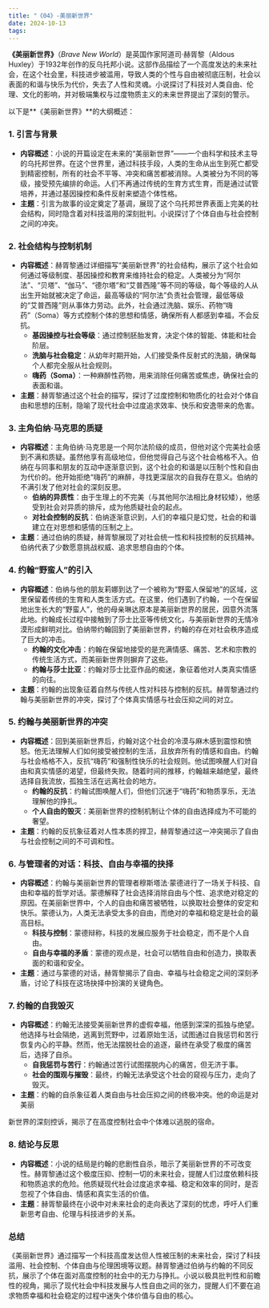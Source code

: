 ```yaml
---
title: "《04》-美丽新世界"
date: 2024-10-13
tags: 
---
```

**《美丽新世界》**（*Brave New World*）是英国作家阿道司·赫胥黎（Aldous Huxley）于1932年创作的反乌托邦小说。这部作品描绘了一个高度发达的未来社会，在这个社会里，科技进步被滥用，导致人类的个性与自由被彻底压制，社会以表面的和谐与快乐为代价，失去了人性和灵魂。小说探讨了科技对人类自由、伦理、文化的影响，并对极端集权与过度物质主义的未来世界提出了深刻的警示。

以下是**《美丽新世界》**的大纲概述：

### 1. **引言与背景**
- **内容概述**：小说的开篇设定在未来的“美丽新世界”——一个由科学和技术主导的乌托邦世界。在这个世界里，通过科技手段，人类的生命从出生到死亡都受到精密控制，所有的社会不平等、冲突和痛苦都被消除。人类被分为不同的等级，接受预先编排的命运。人们不再通过传统的生育方式生育，而是通过试管培养，并通过基因操控和条件反射来塑造个体性格。
- **主题**：引言为故事的设定奠定了基调，展现了这个乌托邦世界表面上完美的社会结构，同时隐含着对科技滥用的深刻批判。小说探讨了个体自由与社会控制之间的冲突。

### 2. **社会结构与控制机制**
- **内容概述**：赫胥黎通过详细描写“美丽新世界”的社会结构，展示了这个社会如何通过等级制度、基因操控和教育来维持社会的稳定。人类被分为“阿尔法”、“贝塔”、“伽马”、“德尔塔”和“艾普西隆”等不同的等级，每个等级的人从出生开始就被决定了命运，最高等级的“阿尔法”负责社会管理，最低等级的“艾普西隆”则从事体力劳动。此外，社会通过洗脑、娱乐、药物“嗨药”（Soma）等方式控制个体的思想和情感，确保所有人都感到幸福，不会反抗。
  - **基因操控与社会等级**：通过控制胚胎发育，决定个体的智能、体能和社会阶层。
  - **洗脑与社会稳定**：从幼年时期开始，人们接受条件反射式的洗脑，确保每个人都完全服从社会规则。
  - **嗨药（Soma）**：一种麻醉性药物，用来消除任何痛苦或焦虑，确保社会的表面和谐。
- **主题**：赫胥黎通过这个社会的描写，探讨了过度控制和物质化的社会对个体自由和思想的压制，隐喻了现代社会中过度追求效率、快乐和安逸带来的危害。

### 3. **主角伯纳·马克思的质疑**
- **内容概述**：主角伯纳·马克思是一个阿尔法阶级的成员，但他对这个完美社会感到不满和质疑。虽然他享有高级地位，但他觉得自己与这个社会格格不入。伯纳在与同事和朋友的互动中逐渐意识到，这个社会的和谐是以压制个性和自由为代价的。他开始拒绝“嗨药”的麻醉，寻找更深层次的自我存在意义。伯纳的不满引发了他对社会的深刻反思。
  - **伯纳的异质性**：由于生理上的不完美（与其他阿尔法相比身材较矮），他感受到社会对异质的排斥，成为他质疑社会的起点。
  - **对社会控制的反抗**：伯纳逐渐意识到，人们的幸福只是幻觉，社会的和谐建立在对思想和感情的压制之上。
- **主题**：通过伯纳的质疑，赫胥黎展现了对社会统一性和科技控制的反抗精神。伯纳代表了少数愿意挑战权威、追求思想自由的个体。

### 4. **约翰“野蛮人”的引入**
- **内容概述**：伯纳与他的朋友莉娜到达了一个被称为“野蛮人保留地”的区域，这里保留着传统的生育和人类生活方式。在这里，他们遇到了约翰，一个在保留地出生长大的“野蛮人”，他的母亲琳达原本是美丽新世界的居民，因意外流落此地。约翰成长过程中接触到了莎士比亚等传统文化，与美丽新世界的无情冷漠形成鲜明对比。伯纳带约翰回到了美丽新世界，约翰的存在对社会秩序造成了巨大的冲击。
  - **约翰的文化冲击**：约翰在保留地接受的是充满情感、痛苦、艺术和宗教的传统生活方式，而美丽新世界则摒弃了这些。
  - **约翰与莎士比亚**：约翰对莎士比亚作品的痴迷，象征着他对人类真实情感的向往。
- **主题**：约翰的出现象征着自然与传统人性对科技与控制的反抗。赫胥黎通过约翰与美丽新世界的冲突，探讨了个体真实情感与社会压抑之间的对立。

### 5. **约翰与美丽新世界的冲突**
- **内容概述**：回到美丽新世界后，约翰对这个社会的冷漠与麻木感到震惊和愤怒。他无法理解人们如何接受被控制的生活，且放弃所有的情感和自由。约翰与社会格格不入，反抗“嗨药”和强制性快乐的社会规则。他试图唤醒人们对自由和真实情感的渴望，但最终失败。随着时间的推移，约翰越来越绝望，最终选择自我流放，孤独生活在远离社会的地方。
  - **约翰的反抗**：约翰试图唤醒人们，但他们沉迷于“嗨药”和物质享乐，无法理解他的挣扎。
  - **个人自由的毁灭**：美丽新世界的控制机制让个体的自由选择成为不可能的奢望。
- **主题**：约翰的反抗象征着对人性本质的捍卫，赫胥黎通过这一冲突揭示了自由与社会控制之间的不可调和性。

### 6. **与管理者的对话：科技、自由与幸福的抉择**
- **内容概述**：约翰与美丽新世界的管理者穆斯塔法·蒙德进行了一场关于科技、自由和幸福的哲学对话。蒙德解释了社会选择消除自由与个性、追求绝对稳定的原因。在美丽新世界中，个人的自由和痛苦被牺牲，以换取社会整体的安定和快乐。蒙德认为，人类无法承受太多的自由，而绝对的幸福和稳定是社会的最高目标。
  - **科技与控制**：蒙德辩称，科技的发展应服务于社会稳定，而不是个人自由。
  - **自由与幸福的矛盾**：蒙德的观点是，社会可以牺牲自由和创造力，换取表面的和谐和安全。
- **主题**：通过与蒙德的对话，赫胥黎揭示了自由、幸福与社会稳定之间的深刻矛盾，讨论了科技在这场抉择中扮演的关键角色。

### 7. **约翰的自我毁灭**
- **内容概述**：约翰无法接受美丽新世界的虚假幸福，他感到深深的孤独与绝望。他选择与社会隔绝，逃离到荒野中，过着原始生活，试图通过自我惩罚和苦行恢复内心的平静。然而，他无法摆脱社会的追逐，最终在承受了极度的痛苦后，选择了自杀。
  - **自我惩罚与苦行**：约翰通过苦行试图摆脱内心的痛苦，但无济于事。
  - **社会的围观与摧毁**：最终，约翰无法承受这个社会的窥视与压力，走向了毁灭。
- **主题**：约翰的自杀象征着人类自由与社会压抑之间的终极冲突。他的命运是对美丽

新世界的深刻控诉，揭示了在高度控制社会中个体难以逃脱的宿命。

### 8. **结论与反思**
- **内容概述**：小说的结局是约翰的悲剧性自杀，暗示了美丽新世界的不可改变性。赫胥黎通过这个极度压抑、控制一切的未来社会，提醒人们过度依赖科技和物质追求的危险。他质疑现代社会过度追求幸福、稳定和效率的同时，是否忽视了个体自由、情感和真实生活的价值。
- **主题**：赫胥黎最终在小说中对未来社会的走向表达了深刻的忧虑，呼吁人们重新思考自由、伦理与科技进步的关系。

### **总结**
《美丽新世界》通过描写一个科技高度发达但人性被压制的未来社会，探讨了科技滥用、社会控制、个体自由与伦理困境等议题。赫胥黎通过伯纳与约翰的不同反抗，展示了个体在面对高度控制的社会中的无力与挣扎。小说以极具批判性和前瞻性的视角，揭示了现代社会中科技发展与人性自由之间的张力，提醒人们不要在追求物质幸福和社会稳定的过程中迷失个体价值与自由的核心。
